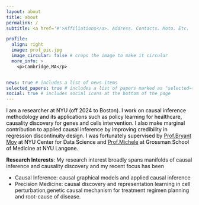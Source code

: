 ```yaml
---
layout: about
title: about
permalink: /
subtitle: <a href='#'>Affiliations</a>. Address. Contacts. Moto. Etc.

profile:
  align: right
  image: prof_pic.jpg
  image_circular: false # crops the image to make it circular
  more_info: >
    <p>Cambridge,MA</p>


news: true # includes a list of news items
selected_papers: true # includes a list of papers marked as "selected={true}"
social: true # includes social icons at the bottom of the page
---
```


<p style="color: black;">I am a researcher at NYU (off 2024 to Boston).  I work on causal inference methodology and its applications such as policy learning for healthcare, causality discovery for genes and cells intervention. I also make marginal contribution to applied causal inference by improving credibility in regression discontinuity design. I was fortunately supervised by <a href="https://bryantjmoy.com/">Prof.Bryant Moy</a> at NYU Center for Data Science and <a href="https://michelesantacatterina.github.io/">Prof.Michele</a> at Grossman School of Medicine at NYU Langone.</p>

__Research Interests__: My research interest broadly spans manifolds of causal inference and causality discovery and my recent focus has been 

- Causal Inference:  causal graphical models and applied causal inference
- Precision Medicine: causal discovery and representation learning in cell perturbation,genetic causal mechanism for treatment regimen planning and root-cause of disease.
